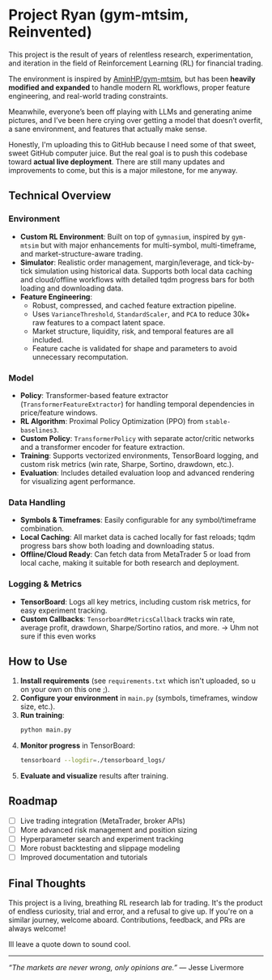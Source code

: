 # Project Ryan (gym-mtsim, Reinvented)



This project is the result of years of relentless research, experimentation, and iteration in the field of Reinforcement Learning (RL) for financial trading.  

The environment is inspired by [AminHP/gym-mtsim](https://github.com/AminHP/gym-mtsim), but has been **heavily modified and expanded** to handle modern RL workflows, proper feature engineering, and real-world trading constraints.  

Meanwhile, everyone’s been off playing with LLMs and generating anime pictures, and I’ve been here crying over getting a model that doesn’t overfit, a sane environment, and features that actually make sense.



Honestly, I'm uploading this to GitHub because I need some of that sweet, sweet GitHub computer juice. But the real goal is to push this codebase toward **actual live deployment**. There are still many updates and improvements to come, but this is a major milestone, for me anyway.

## Technical Overview

### Environment
- **Custom RL Environment**: Built on top of `gymnasium`, inspired by `gym-mtsim` but with major enhancements for multi-symbol, multi-timeframe, and market-structure-aware trading.
- **Simulator**: Realistic order management, margin/leverage, and tick-by-tick simulation using historical data. Supports both local data caching and cloud/offline workflows with detailed tqdm progress bars for both loading and downloading data.
- **Feature Engineering**: 
  - Robust, compressed, and cached feature extraction pipeline.
  - Uses `VarianceThreshold`, `StandardScaler`, and `PCA` to reduce 30k+ raw features to a compact latent space.
  - Market structure, liquidity, risk, and temporal features are all included.
  - Feature cache is validated for shape and parameters to avoid unnecessary recomputation.

### Model
- **Policy**: Transformer-based feature extractor (`TransformerFeatureExtractor`) for handling temporal dependencies in price/feature windows.
- **RL Algorithm**: Proximal Policy Optimization (PPO) from `stable-baselines3`.
- **Custom Policy**: `TransformerPolicy` with separate actor/critic networks and a transformer encoder for feature extraction.
- **Training**: Supports vectorized environments, TensorBoard logging, and custom risk metrics (win rate, Sharpe, Sortino, drawdown, etc.).
- **Evaluation**: Includes detailed evaluation loop and advanced rendering for visualizing agent performance.

### Data Handling
- **Symbols & Timeframes**: Easily configurable for any symbol/timeframe combination.
- **Local Caching**: All market data is cached locally for fast reloads; tqdm progress bars show both loading and downloading status.
- **Offline/Cloud Ready**: Can fetch data from MetaTrader 5 or load from local cache, making it suitable for both research and deployment.

### Logging & Metrics
- **TensorBoard**: Logs all key metrics, including custom risk metrics, for easy experiment tracking. 
- **Custom Callbacks**: `TensorboardMetricsCallback` tracks win rate, average profit, drawdown, Sharpe/Sortino ratios, and more. -> Uhm not sure if this even works

## How to Use

1. **Install requirements** (see `requirements.txt` which isn't uploaded, so u on your own on this one ;).
2. **Configure your environment** in `main.py` (symbols, timeframes, window size, etc.).
3. **Run training**:
   ```bash
   python main.py
   ```
4. **Monitor progress** in TensorBoard:
   ```bash
   tensorboard --logdir=./tensorboard_logs/
   ```
5. **Evaluate and visualize** results after training.

## Roadmap
- [ ] Live trading integration (MetaTrader, broker APIs)
- [ ] More advanced risk management and position sizing
- [ ] Hyperparameter search and experiment tracking
- [ ] More robust backtesting and slippage modeling
- [ ] Improved documentation and tutorials

## Final Thoughts
This project is a living, breathing RL research lab for trading. It's the product of endless curiosity, trial and error, and a refusal to give up. If you're on a similar journey, welcome aboard. Contributions, feedback, and PRs are always welcome!

Ill leave a quote down to sound cool.

---

*“The markets are never wrong, only opinions are.”* — Jesse Livermore
